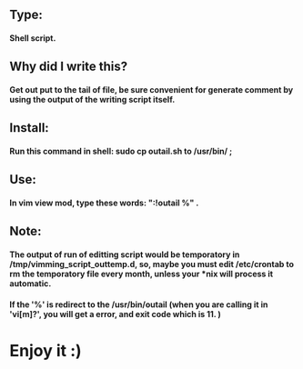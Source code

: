 ## Type:
#### Shell script.
## Why did I write this?
#### Get out put to the tail of file, be sure convenient for generate comment by using the output of the writing script itself.
## Install:
#### Run this command in shell: sudo cp outail.sh to /usr/bin/ ;
## Use:
#### In vim view mod, type these words: ":!outail %" .
## Note:
#### The output of run of editting script would be temporatory in /tmp/vimming_script_outtemp.d,  so, maybe you must edit /etc/crontab to rm the temporatory file every month, unless your *nix will process it automatic.
#### If the '%' is redirect to the /usr/bin/outail (when you are calling it in 'vi[m]?', you will get a error, and exit code which is 11. )
#
# Enjoy it :)
